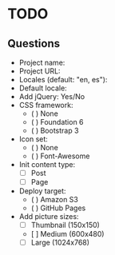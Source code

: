 # TODO

## Questions

- Project name:
- Project URL:
- Locales (default: "en, es"):
- Default locale:
- Add jQuery: Yes/No
- CSS framework:
    - ( ) None
    - ( ) Foundation 6
    - ( ) Bootstrap 3
- Icon set:
    - ( ) None
    - ( ) Font-Awesome
- Init content type:
    - [ ] Post
    - [ ] Page
- Deploy target:
    - ( ) Amazon S3
    - ( ) GitHub Pages
- Add picture sizes:
    - [ ] Thumbnail (150x150)
    - [ ] Medium (600x480)
    - [ ] Large (1024x768)
